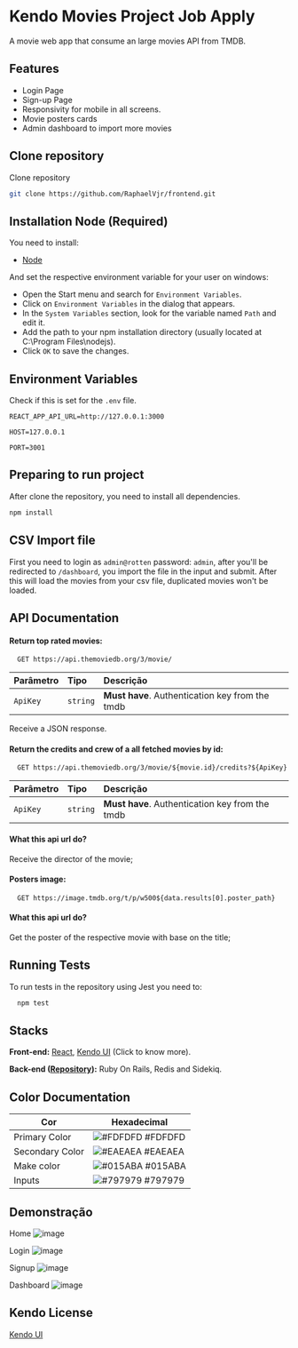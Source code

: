 
# Kendo Movies Project Job Apply

A movie web app that consume an large movies API from TMDB.


## Features

- Login Page
- Sign-up Page
- Responsivity for mobile in all screens.
- Movie posters cards
- Admin dashboard to import more movies


## Clone repository

Clone repository

```bash
git clone https://github.com/RaphaelVjr/frontend.git
```

## Installation Node (Required)

You need to install:

- [Node]

And set the respective environment variable for your user on windows:
- Open the Start menu and search for `Environment Variables`.
- Click on `Environment Variables` in the dialog that appears.
- In the `System Variables` section, look for the variable named `Path` and edit it.
- Add the path to your npm installation directory (usually located at C:\Program Files\nodejs).
- Click `OK` to save the changes.


[//]: # (These are reference links used in the body of this note and get stripped out when the markdown processor does its job. There is no need to format nicely because it shouldn't be seen. Thanks SO - http://stackoverflow.com/questions/4823468/store-comments-in-markdown-syntax)

   [Node]: <https://nodejs.org/en>

    
## Environment Variables

Check if this is set for the `.env` file.

`REACT_APP_API_URL=http://127.0.0.1:3000`

`HOST=127.0.0.1`

`PORT=3001`


## Preparing to run project

After clone the repository, you need to install all dependencies.

```bash
npm install
```


## CSV Import file

First you need to login as `admin@rotten` password: `admin`, after you'll be redirected to `/dashboard`, you import the file in the input and submit. After this will load the movies from your csv file, duplicated movies won't be loaded.
## API Documentation

#### Return top rated movies:


```http
  GET https://api.themoviedb.org/3/movie/
```

| Parâmetro   | Tipo       | Descrição                           |
| :---------- | :--------- | :---------------------------------- |
| `ApiKey` | `string` | **Must have**. Authentication key from the tmdb |

Receive a JSON response.

#### Return the credits and crew of a all fetched movies by id:

```http
  GET https://api.themoviedb.org/3/movie/${movie.id}/credits?${ApiKey}
```

| Parâmetro   | Tipo       | Descrição                                   |
| :---------- | :--------- | :------------------------------------------ |
| `ApiKey`      | `string` | **Must have**. Authentication key from the tmdb |

#### What this api url do?

Receive the director of the movie;

#### Posters image:

```http
  GET https://image.tmdb.org/t/p/w500${data.results[0].poster_path}
```

#### What this api url do?

Get the poster of the respective movie with base on the title;


## Running Tests

To run tests in the repository using Jest you need to:

```bash
  npm test
```


## Stacks

**Front-end:** [React], [Kendo UI] (Click to know more).

**Back-end ([Repository]):** Ruby On Rails, Redis and Sidekiq.




[//]: # (These are reference links used in the body of this note and get stripped out when the markdown processor does its job. There is no need to format nicely because it shouldn't be seen. Thanks SO - http://stackoverflow.com/questions/4823468/store-comments-in-markdown-syntax)

   [React]: <https://nodejs.org/en>
   [Kendo UI]: <https://www.telerik.com/kendo-react-ui/components/getting-started/>
   [Repository]: <https://github.com/RaphaelVjr/Ruby-Backend-Project>
## Color Documentation

| Cor               | Hexadecimal                                                |
| ----------------- | ---------------------------------------------------------------- |
| Primary Color       | ![#FDFDFD](https://via.placeholder.com/10/FDFDFD?text=+) #FDFDFD |
| Secondary Color       | ![#EAEAEA](https://via.placeholder.com/10/EAEAEA?text=+) #EAEAEA |
| Make color       | ![#015ABA](https://via.placeholder.com/10/015ABA?text=+) #015ABA |
| Inputs | ![#797979](https://via.placeholder.com/10/#797979?text=+) #797979|


## Demonstração

Home
   ![image](https://github.com/RaphaelVjr/Frontend-React-Challenge/assets/85368313/2cfe2271-6273-4619-b09b-2af21fb2c205)


Login
![image](https://github.com/RaphaelVjr/Frontend-React-Challenge/assets/85368313/b4110dc4-2dc9-4163-90e5-5f3996b6f0f6)



Signup
![image](https://github.com/RaphaelVjr/Frontend-React-Challenge/assets/85368313/b8a3f3e0-0798-4b71-96a6-afd53c5ec289)


Dashboard
![image](https://github.com/RaphaelVjr/Frontend-React-Challenge/assets/85368313/3eec4416-e460-45c9-8716-4f950e8cff90)




## Kendo License

[Kendo UI](https://choosealicense.com/licenses/mit/)

